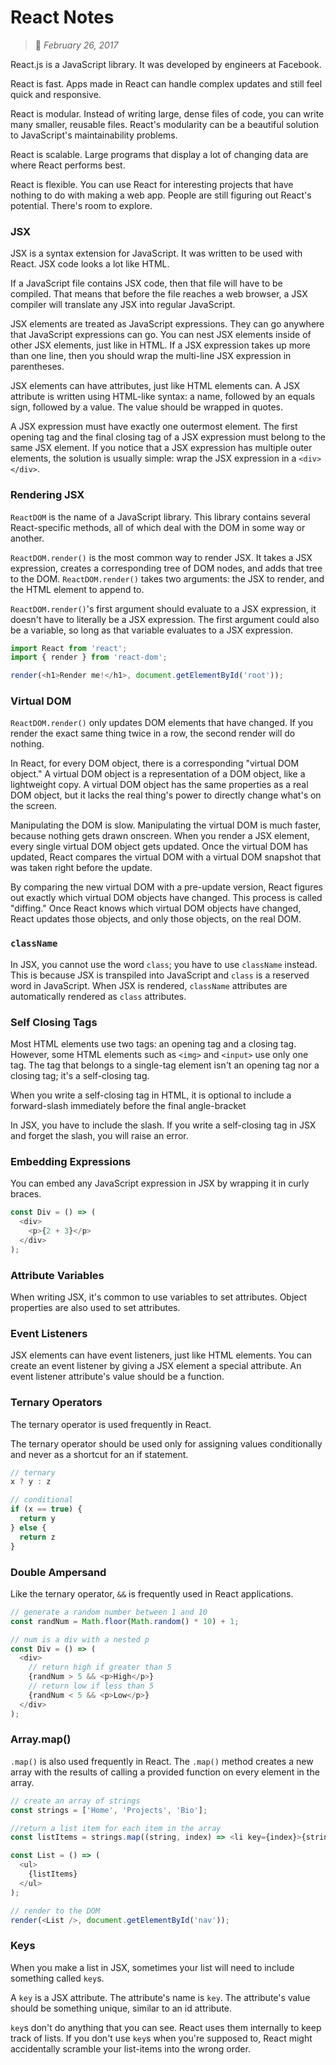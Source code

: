 # React Notes
> :calendar: *February 26, 2017*

React.js is a JavaScript library. It was developed by engineers at Facebook.

React is fast. Apps made in React can handle complex updates and still feel quick and responsive.

React is modular. Instead of writing large, dense files of code, you can write many smaller, reusable files. React's modularity can be a beautiful solution to JavaScript's maintainability problems.

React is scalable. Large programs that display a lot of changing data are where React performs best.

React is flexible. You can use React for interesting projects that have nothing to do with making a web app. People are still figuring out React's potential. There's room to explore.

### JSX
JSX is a syntax extension for JavaScript. It was written to be used with React. JSX code looks a lot like HTML.

If a JavaScript file contains JSX code, then that file will have to be compiled. That means that before the file reaches a web browser, a JSX compiler will translate any JSX into regular JavaScript.

JSX elements are treated as JavaScript expressions. They can go anywhere that JavaScript expressions can go. You can nest JSX elements inside of other JSX elements, just like in HTML. If a JSX expression takes up more than one line, then you should wrap the multi-line JSX expression in parentheses.

JSX elements can have attributes, just like HTML elements can. A JSX attribute is written using HTML-like syntax: a name, followed by an equals sign, followed by a value. The value should be wrapped in quotes.

A JSX expression must have exactly one outermost element. The first opening tag and the final closing tag of a JSX expression must belong to the same JSX element. If you notice that a JSX expression has multiple outer elements, the solution is usually simple: wrap the JSX expression in a `<div></div>`.

### Rendering JSX
`ReactDOM` is the name of a JavaScript library. This library contains several React-specific methods, all of which deal with the DOM in some way or another.

`ReactDOM.render()` is the most common way to render JSX. It takes a JSX expression, creates a corresponding tree of DOM nodes, and adds that tree to the DOM. `ReactDOM.render()` takes two arguments: the JSX to render, and the HTML element to append to.

`ReactDOM.render()`'s first argument should evaluate to a JSX expression, it doesn't have to literally be a JSX expression. The first argument could also be a variable, so long as that variable evaluates to a JSX expression.

```javascript
import React from 'react';
import { render } from 'react-dom';

render(<h1>Render me!</h1>, document.getElementById('root'));
```

### Virtual DOM
`ReactDOM.render()` only updates DOM elements that have changed. If you render the exact same thing twice in a row, the second render will do nothing.

In React, for every DOM object, there is a corresponding "virtual DOM object." A virtual DOM object is a representation of a DOM object, like a lightweight copy. A virtual DOM object has the same properties as a real DOM object, but it lacks the real thing's power to directly change what's on the screen.

Manipulating the DOM is slow. Manipulating the virtual DOM is much faster, because nothing gets drawn onscreen. When you render a JSX element, every single virtual DOM object gets updated. Once the virtual DOM has updated, React compares the virtual DOM with a virtual DOM snapshot that was taken right before the update.

By comparing the new virtual DOM with a pre-update version, React figures out exactly which virtual DOM objects have changed. This process is called "diffing." Once React knows which virtual DOM objects have changed, React updates those objects, and only those objects, on the real DOM.

### `className`
In JSX, you cannot use the word `class`; you have to use `className` instead. This is because JSX is transpiled into JavaScript and `class` is a reserved word in JavaScript. When JSX is rendered, `className` attributes are automatically rendered as `class` attributes.

### Self Closing Tags
Most HTML elements use two tags: an opening tag and a closing tag. However, some HTML elements such as `<img>` and `<input>` use only one tag. The tag that belongs to a single-tag element isn't an opening tag nor a closing tag; it's a self-closing tag.

When you write a self-closing tag in HTML, it is optional to include a forward-slash immediately before the final angle-bracket

In JSX, you have to include the slash. If you write a self-closing tag in JSX and forget the slash, you will raise an error.

### Embedding Expressions
You can embed any JavaScript expression in JSX by wrapping it in curly braces.

```javascript
const Div = () => (
  <div>
    <p>{2 + 3}</p>
  </div>
);
```

### Attribute Variables
When writing JSX, it's common to use variables to set attributes. Object properties are also used to set attributes.

### Event Listeners
JSX elements can have event listeners, just like HTML elements. You can create an event listener by giving a JSX element a special attribute. An event listener attribute's value should be a function.

### Ternary Operators
The ternary operator is used frequently in React. 

The ternary operator should be used only for assigning values conditionally and never as a shortcut for an if statement.

```javascript
// ternary
x ? y : z 

// conditional
if (x == true) {
  return y
} else {
  return z
}
```

### Double Ampersand
Like the ternary operator, `&&` is frequently used in React applications.

```javascript
// generate a random number between 1 and 10
const randNum = Math.floor(Math.random() * 10) + 1;

// num is a div with a nested p
const Div = () => (
  <div>
    // return high if greater than 5
    {randNum > 5 && <p>High</p>}
    // return low if less than 5
    {randNum < 5 && <p>Low</p>}
  </div>
);
```

### Array.map()
`.map()` is also used frequently in React. The `.map()` method creates a new array with the results of calling a provided function on every element in the array.

```javascript
// create an array of strings
const strings = ['Home', 'Projects', 'Bio'];

//return a list item for each item in the array
const listItems = strings.map((string, index) => <li key={index}>{string}</li>);

const List = () => (
  <ul>
    {listItems}
  </ul>
);

// render to the DOM
render(<List />, document.getElementById('nav'));
```

### Keys
When you make a list in JSX, sometimes your list will need to include something called `key`s.

A `key` is a JSX attribute. The attribute's name is `key`. The attribute's value should be something unique, similar to an id attribute.

`key`s don't do anything that you can see. React uses them internally to keep track of lists. If you don't use `key`s when you're supposed to, React might accidentally scramble your list-items into the wrong order.
